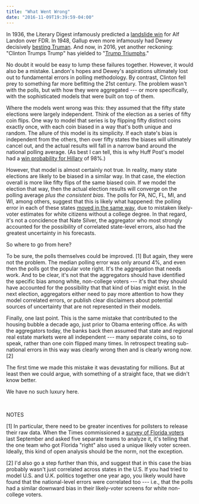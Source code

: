 ```yaml
---
title: "What Went Wrong"
date: "2016-11-09T19:39:59-04:00"
---
```


In 1936, the Literary Digest infamously predicted a [landslide win][landon] for Alf Landon over FDR. In 1948, Gallup even more infamously had Dewey decisively [besting Truman][tribune]. And now, in 2016, yet another reckoning: "Clinton Trumps Trump" has yielded to "[Trump Triumphs][nyt head]." 

[landon]: https://www.qualtrics.com/blog/the-1936-election-a-polling-catastrophe/
[tribune]: http://www.chicagotribune.com/news/nationworld/politics/chi-chicagodays-deweydefeats-story-story.html
[nyt head]: http://money.cnn.com/2016/11/09/media/election-2016-election-night-newspaper-headlines/

No doubt it would be easy to lump these failures together. However, it would also be a mistake. Landon's hopes and Dewey's aspirations ultimately lost out to fundamental errors in polling methodology. By contrast, Clinton fell prey to something far more befitting the 21st century. The problem wasn't with the polls, but with how they were aggregated --- or more specifically, with the sophisticated models that were built on top of them. 

Where the models went wrong was this: they assumed that the fifty state elections were largely independent. Think of the election as a series of fifty coin flips. One way to model that series is by flipping fifty distinct coins exactly once, with each coin biased in a way that's both unique and random. The allure of this model is its simplicity. If each state's bias is independent from the others, then over fifty states the biases will ultimately cancel out, and the actual results will fall in a narrow band around the national polling average. (As best I can tell, this is why Huff Post's model had a [win probability for Hillary][hp] of 98%.) 

[hp]: http://www.huffingtonpost.com/entry/nate-silver-election-forecast_us_581e1c33e4b0d9ce6fbc6f7f

However, that model is almost certainly not true. In reality, many state elections are likely to be biased in a similar way. In that case, the election overall is more like fifty flips of the same biased coin. If we model the election that way, then the actual election results will converge on the polling average *plus the consistent bias*. The polls for PA, NC, FL, MI, and WI, among others, suggest that this is likely what happened: the polling error in each of these states [moved in the same way][graph], due to mistaken likely-voter estimates for white citizens without a college degree. In that regard, it's not a concidence that Nate Silver, the aggregator who most strongly accounted for the possibility of correlated state-level errors, also had the greatest uncertainty in his forecasts.

[graph]: https://twitter.com/jameskanag/status/796303144351399936

So where to go from here? 

To be sure, the polls themselves could be improved. \[1\] But again, they were not the problem. The median polling error was only around 4%, and even then the polls got the popular vote right. It's the aggregation that needs work. And to be clear, it's not that the aggregators should have identified the specific bias among white, non-college voters --- it's that they should have accounted for the possibility that that kind of bias might exist. In the next election, aggregators either need to pay more attention to how they model correlated errors, or publish clear disclaimers about potential sources of uncertainty that are not represented in their models. 

Finally, one last point. This is the same mistake that contributed to the housing bubble a decade ago, just prior to Obama entering office. As with the aggregators today, the banks back then assumed that state and regional real estate markets were all independent --- many separate coins, so to speak, rather than one coin flipped many times. In retrospect treating sub-national errors in this way was clearly wrong then and is clearly wrong now. \[2\]  

The first time we made this mistake it was devastating for millions. But at least then we could argue, with something of a straight face, that we didn't know better. 

We have no such luxury here.


<br />

NOTES

[1] In particular, there need to be greater incentives for pollsters to release their raw data. When the Times commissioned a [survey of Florida voters][nyt] last September and asked five separate teams to analyze it, it's telling that the one team who got Florida "right" also used a unique likely voter screen. Ideally, this kind of open analysis should be the norm, not the exception. 

[wiki]: https://en.wikipedia.org/wiki/Social_desirability_bias
[nyt]: http://www.nytimes.com/interactive/2016/09/20/upshot/the-error-the-polling-world-rarely-talks-about.html
[imai]: http://imai.princeton.edu/research/files/comp.pdf

[2] I'd also go a step further than this, and suggest that in this case the bias probably wasn't just correlated across states in the U.S. If you had tried to model U.S. and U.K. politics together one year ago, you likely would have found that the national-level errors were correlated too --- i.e., that the polls had a similar downward bias in their likely-voter screens for white non-college voters.
